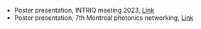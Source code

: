 - Poster presentation, INTRIQ meeting 2023, [Link](https://www.intriq.org/events/rencontre-automnale-2023-de-lintriq)
- Poster presentation, 7th Montreal photonics networking, [Link]()
